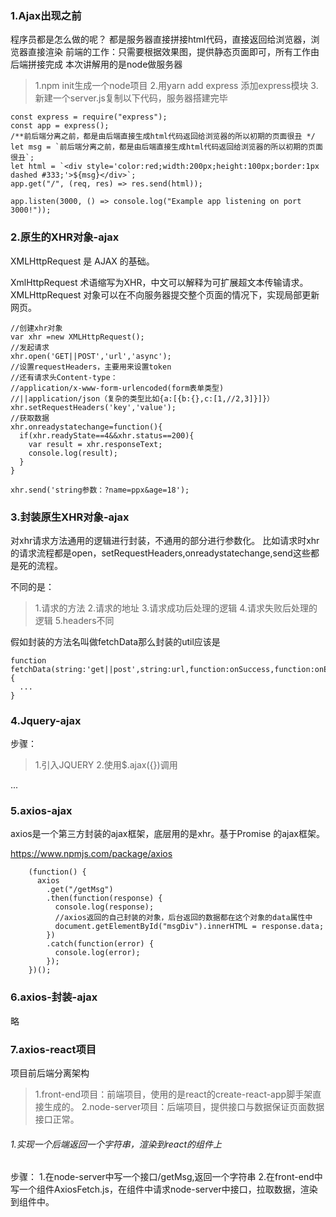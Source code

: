 ### 1.Ajax出现之前
程序员都是怎么做的呢？
 都是服务器直接拼接html代码，直接返回给浏览器，浏览器直接渲染
 前端的工作：只需要根据效果图，提供静态页面即可，所有工作由后端拼接完成
 本次讲解用的是node做服务器
  >1.npm init生成一个node项目
  >2.用yarn add express 添加express模块
  >3.新建一个server.js复制以下代码，服务器搭建完毕

```
const express = require("express");
const app = express();
/**前后端分离之前，都是由后端直接生成html代码返回给浏览器的所以初期的页面很丑 */
let msg = `前后端分离之前，都是由后端直接生成html代码返回给浏览器的所以初期的页面很丑`;
let html = `<div style='color:red;width:200px;height:100px;border:1px  dashed #333;'>${msg}</div>`;
app.get("/", (req, res) => res.send(html));

app.listen(3000, () => console.log("Example app listening on port 3000!"));

```


### 2.原生的XHR对象-ajax
XMLHttpRequest 是 AJAX 的基础。

XmlHttpRequest 术语缩写为XHR，中文可以解释为可扩展超文本传输请求。 
XMLHttpRequest 对象可以在不向服务器提交整个页面的情况下，实现局部更新网页。 
```
//创建xhr对象
var xhr =new XMLHttpRequest();
//发起请求
xhr.open('GET||POST','url','async');
//设置requestHeaders，主要用来设置token
//还有请求头Content-type：
//application/x-www-form-urlencoded(form表单类型)
//||application/json（复杂的类型比如{a:[{b:{},c:[1,//2,3]}]}）
xhr.setRequestHeaders('key','value');
//获取数据
xhr.onreadystatechange=function(){
  if(xhr.readyState==4&&xhr.status==200){
    var result = xhr.responseText;
    console.log(result);
  }
}

xhr.send('string参数：?name=ppx&age=18');

```

### 3.封装原生XHR对象-ajax
对xhr请求方法通用的逻辑进行封装，不通用的部分进行参数化。
比如请求时xhr的请求流程都是open，setRequestHeaders,onreadystatechange,send这些都是死的流程。

不同的是：
>1.请求的方法
>2.请求的地址
>3.请求成功后处理的逻辑
>4.请求失败后处理的逻辑
>5.headers不同


假如封装的方法名叫做fetchData那么封装的util应该是
```
function fetchData(string:'get||post',string:url,function:onSuccess,function:onError,string:headers){
  ...
}
```
### 4.Jquery-ajax
步骤：
>1.引入JQUERY
>2.使用$.ajax({})调用

...

### 5.axios-ajax
axios是一个第三方封装的ajax框架，底层用的是xhr。基于Promise 的ajax框架。

https://www.npmjs.com/package/axios

```
    (function() {
      axios
        .get("/getMsg")
        .then(function(response) {
          console.log(response);
          //axios返回的自己封装的对象，后台返回的数据都在这个对象的data属性中
          document.getElementById("msgDiv").innerHTML = response.data;
        })
        .catch(function(error) {
          console.log(error);
        });
    })();
```

### 6.axios-封装-ajax
略

### 7.axios-react项目
项目前后端分离架构
>1.front-end项目：前端项目，使用的是react的create-react-app脚手架直接生成的。
>2.node-server项目：后端项目，提供接口与数据保证页面数据接口正常。

###### 1.实现一个后端返回一个字符串，渲染到react的组件上
步骤：
1.在node-server中写一个接口/getMsg,返回一个字符串
2.在front-end中写一个组件AxiosFetch.js，在组件中请求node-server中接口，拉取数据，渲染到组件中。
